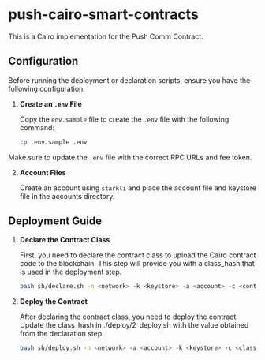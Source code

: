 # push-cairo-smart-contracts

This is a Cairo implementation for the Push Comm Contract.

## Configuration

Before running the deployment or declaration scripts, ensure you have the following configuration:

1. **Create an `.env` File**

   Copy the `env.sample` file to create the `.env` file with the following command:

   ```bash
   cp .env.sample .env

Make sure to update the `.env` file with the correct RPC URLs and fee token.

2. **Account Files**

    Create an account using `starkli` and place the account file and keystore file in the accounts directory. 

## Deployment Guide
1. **Declare the Contract Class**

    First, you need to declare the contract class to upload the Cairo contract code to the blockchain. This step will provide you with a class_hash that is used in the deployment step.

    ```bash
    bash sh/declare.sh -n <network> -k <keystore> -a <account> -c <contract_name>

2. **Deploy the Contract**

    After declaring the contract class, you need to deploy the contract. Update the class_hash in ./deploy/2_deploy.sh with the value obtained from the declaration step.

    ```bash
    bash sh/deploy.sh -n <network> -a <account> -k <keystore> -c <class_hash> -d "<constructor_calldata>"
    